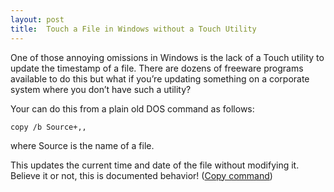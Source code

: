 ```yaml
---
layout: post
title:  Touch a File in Windows without a Touch Utility
---
```

One of those annoying omissions in Windows is the lack of a Touch utility to update the timestamp of a file. There are dozens of freeware programs available to do this but what if you’re updating something on a corporate system where you don’t have such a utility?

Your can do this from a plain old DOS command as follows:
    
    copy /b Source+,,

  


where Source is the name of a file. 

This updates the current time and date of the file without modifying it. Believe it or not, this is documented behavior! ([Copy command](http://technet.microsoft.com/en-us/library/bb490886.aspx))
